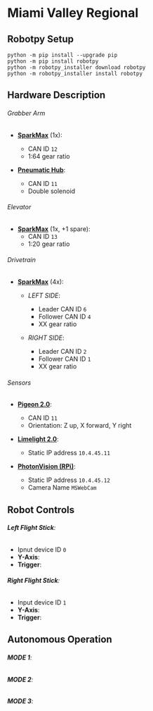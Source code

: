 # Miami Valley Regional
## Robotpy Setup
```
python -m pip install --upgrade pip
python -m pip install robotpy
python -m robotpy_installer download robotpy
python -m robotpy_installer install robotpy
```
## Hardware Description
###### Grabber Arm
- **[SparkMax](https://www.revrobotics.com/rev-11-2158/)** (1x):
    - CAN ID `12`
    - 1:64 gear ratio

- **[Pneumatic Hub](https://www.revrobotics.com/rev-11-1852/)**:
    - CAN ID `11`
    - Double solenoid

###### Elevator
- **[SparkMax](https://www.revrobotics.com/rev-11-2158/)** (1x, +1 spare):
    - CAN ID `13`
    - 1:20 gear ratio

###### Drivetrain
- **[SparkMax](https://www.revrobotics.com/rev-11-2158/)** (4x):
    - *LEFT SIDE*: 
        - Leader CAN ID `6`
        - Follower CAN ID `4`
        - XX gear ratio

    - *RIGHT SIDE*: 
        - Leader CAN ID `2`
        - Follower CAN ID `1`
        - XX gear ratio

###### Sensors
- **[Pigeon 2.0](https://www.google.com/search?client=safari&rls=en&q=pigeon+2.0&ie=UTF-8&oe=UTF-8)**:
    - CAN ID `11`
    - Orientation: Z up, X forward, Y right

- **[Limelight 2.0](https://docs.limelightvision.io/en/latest/)**: 
    - Static IP address `10.4.45.11`
    
- **[PhotonVision (RPi)](https://photonvision.org)**: 
    - Static IP address `10.4.45.12`
    - Camera Name `MSWebCam`

## Robot Controls
###### **Left Flight Stick**:
- Ipnut device ID `0`
- **Y-Axis**:
- **Trigger**:

###### **Right Flight Stick**:
- Input device ID `1`
- **Y-Axis**:
- **Trigger**:

## Autonomous Operation
###### **MODE 1**:
###### **MODE 2**:
###### **MODE 3**: